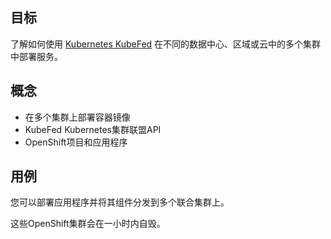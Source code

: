 ## 目标

了解如何使用 [Kubernetes KubeFed](https://github.com/kubernetes-sigs/kubefed) 在不同的数据中心、区域或云中的多个集群中部署服务。

## 概念

* 在多个集群上部署容器镜像
* KubeFed Kubernetes集群联盟API
* OpenShift项目和应用程序

## 用例

您可以部署应用程序并将其组件分发到多个联合集群上。

这些OpenShift集群会在一小时内自毁。